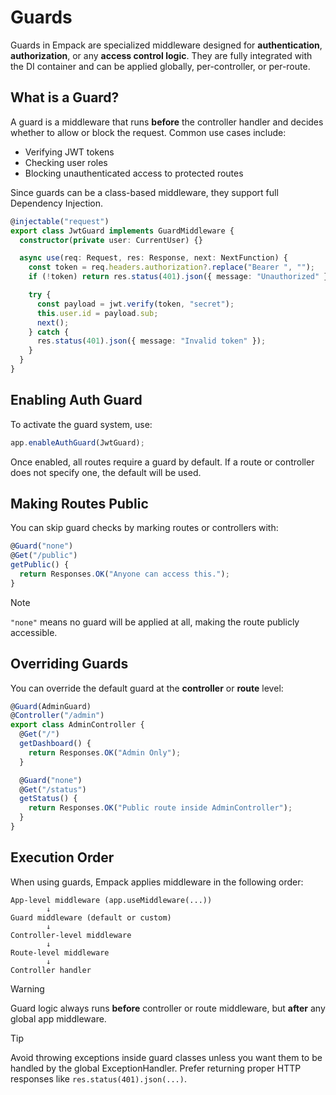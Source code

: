 # Guards

Guards in Empack are specialized middleware designed for **authentication**, **authorization**, or any **access control logic**.
They are fully integrated with the DI container and can be applied globally, per-controller, or per-route.

## What is a Guard?

A guard is a middleware that runs **before** the controller handler and decides whether to allow or block the request.
Common use cases include:

* Verifying JWT tokens
* Checking user roles
* Blocking unauthenticated access to protected routes

Since guards can be a class-based middleware, they support full Dependency Injection.

```ts
@injectable("request")
export class JwtGuard implements GuardMiddleware {
  constructor(private user: CurrentUser) {}

  async use(req: Request, res: Response, next: NextFunction) {
    const token = req.headers.authorization?.replace("Bearer ", "");
    if (!token) return res.status(401).json({ message: "Unauthorized" });

    try {
      const payload = jwt.verify(token, "secret");
      this.user.id = payload.sub;
      next();
    } catch {
      res.status(401).json({ message: "Invalid token" });
    }
  }
}
```

## Enabling Auth Guard

To activate the guard system, use:

```ts
app.enableAuthGuard(JwtGuard);
```

Once enabled, all routes require a guard by default. If a route or controller does not specify one, the default will be used.

## Making Routes Public

You can skip guard checks by marking routes or controllers with:

```ts
@Guard("none")
@Get("/public")
getPublic() {
  return Responses.OK("Anyone can access this.");
}
```

>[!NOTE]
`"none"` means no guard will be applied at all, making the route publicly accessible.

## Overriding Guards

You can override the default guard at the **controller** or **route** level:

```ts
@Guard(AdminGuard)
@Controller("/admin")
export class AdminController {
  @Get("/")
  getDashboard() {
    return Responses.OK("Admin Only");
  }

  @Guard("none")
  @Get("/status")
  getStatus() {
    return Responses.OK("Public route inside AdminController");
  }
}
```

## Execution Order

When using guards, Empack applies middleware in the following order:

```
App-level middleware (app.useMiddleware(...))
        ↓
Guard middleware (default or custom)
        ↓
Controller-level middleware
        ↓
Route-level middleware
        ↓
Controller handler
```

>[!WARNING]
Guard logic always runs **before** controller or route middleware,
but **after** any global app middleware.

>[!TIP]
Avoid throwing exceptions inside guard classes unless you want them to be handled by the global ExceptionHandler.
Prefer returning proper HTTP responses like `res.status(401).json(...)`.
